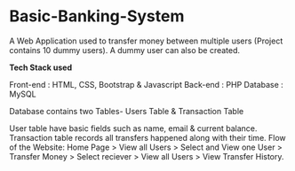 # Basic-Banking-System
A Web Application used to transfer money between multiple users (Project contains 10 dummy users). A dummy user can also be created.

**Tech Stack used**

Front-end : HTML, CSS, Bootstrap & Javascript Back-end : PHP Database : MySQL

Database contains two Tables- Users Table & Transaction Table

User table have basic fields such as name, email & current balance.
Transaction table records all transfers happened along with their time.
Flow of the Website: Home Page > View all Users > Select and View one User > Transfer Money > Select reciever > View all Users > View Transfer History.
